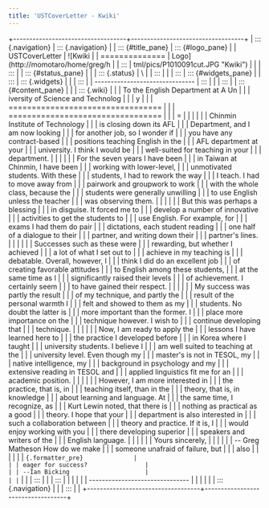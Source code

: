 ```yaml
---
title: 'USTCoverLetter - Kwiki'
---
```


+-----------------------------------+-----------------------------------+
| ::: {.navigation}                 | ::: {.navigation}                 |
| ::: {#title_pane}                 | ::: {#logo_pane}                  |
| USTCoverLetter                    | ![Kwiki                           |
| ==============                    | Logo](http://momotaro/home/greg/h |
| :::                               | tml/pics/P1010091cut.JPG "Kwiki") |
|                                   | :::                               |
| ::: {#status_pane}                |                                   |
| ::: {.status}                     | \                                 |
| :::                               |                                   |
| :::                               | ::: {#widgets_pane}               |
| :::                               | ::: {.widgets}                    |
|                                   | :::                               |
| -------------------------------   | :::                               |
|                                   | :::                               |
| ::: {#content_pane}               |                                   |
| ::: {.wiki}                       |                                   |
| To the English Department at A Un |                                   |
| iversity of Science and Technolog |                                   |
| y                                 |                                   |
| ================================= |                                   |
| ================================= |                                   |
| =                                 |                                   |
|                                   |                                   |
| Chinmin Institute of Technology   |                                   |
| is closing down its AFL           |                                   |
| Department, and I am now looking  |                                   |
| for another job, so I wonder if   |                                   |
| you have any contract-based       |                                   |
| positions teaching English in the |                                   |
| AFL department at your            |                                   |
| university. I think I would be    |                                   |
| well-suited for teaching in your  |                                   |
| department.                       |                                   |
|                                   |                                   |
| For the seven years I have been   |                                   |
| in Taiwan at Chinmin, I have been |                                   |
| working with lower-level,         |                                   |
| unmotivated students. With these  |                                   |
| students, I had to rework the way |                                   |
| I teach. I had to move away from  |                                   |
| pairwork and groupwork to work    |                                   |
| with the whole class, because the |                                   |
| students were generally unwilling |                                   |
| to use English unless the teacher |                                   |
| was observing them.               |                                   |
|                                   |                                   |
| But this was perhaps a blessing   |                                   |
| in disguise. It forced me to      |                                   |
| develop a number of innovative    |                                   |
| activities to get the students to |                                   |
| use English. For example, for     |                                   |
| exams I had them do pair          |                                   |
| dictations, each student reading  |                                   |
| one half of a dialogue to their   |                                   |
| partner, and writing down their   |                                   |
| partner\'s lines.                 |                                   |
|                                   |                                   |
| Successes such as these were      |                                   |
| rewarding, but whether I achieved |                                   |
| a lot of what I set out to        |                                   |
| achieve in my teaching is         |                                   |
| debatable. Overall, however, I    |                                   |
| think I did do an excellent job   |                                   |
| of creating favorable attitudes   |                                   |
| to English among these students,  |                                   |
| at the same time as I             |                                   |
| significantly raised their levels |                                   |
| of achievement. I certainly seem  |                                   |
| to have gained their respect.     |                                   |
|                                   |                                   |
| My success was partly the result  |                                   |
| of my technique, and partly the   |                                   |
| result of the personal warmth I   |                                   |
| felt and showed to them as my     |                                   |
| students. No doubt the latter is  |                                   |
| more important than the former. I |                                   |
| place more importance on the      |                                   |
| technique however. I wish to      |                                   |
| continue developing that          |                                   |
| technique.                        |                                   |
|                                   |                                   |
| Now, I am ready to apply the      |                                   |
| lessons I have learned here to    |                                   |
| the practice I developed before   |                                   |
| in Korea where I taught           |                                   |
| university students. I believe I  |                                   |
| am well suited to teaching at the |                                   |
| university level. Even though my  |                                   |
| master\'s is not in TESOL, my     |                                   |
| native intelligence, my           |                                   |
| background in psychology and my   |                                   |
| extensive reading in TESOL and    |                                   |
| applied linguistics fit me for an |                                   |
| academic position.                |                                   |
|                                   |                                   |
| However, I am more interested in  |                                   |
| the practice, that is, in         |                                   |
| teaching itself, than in the      |                                   |
| theory, that is, in knowledge     |                                   |
| about learning and language. At   |                                   |
| the same time, I recognize, as    |                                   |
| Kurt Lewin noted, that there is   |                                   |
| nothing as practical as a good    |                                   |
| theory. I hope that your          |                                   |
| department is also interested in  |                                   |
| such a collaboration between      |                                   |
| theory and practice. If it is, I  |                                   |
| would enjoy working with you      |                                   |
| there developing superior         |                                   |
| speakers and writers of the       |                                   |
| English language.                 |                                   |
|                                   |                                   |
| Yours sincerely,                  |                                   |
|                                   |                                   |
| -- Greg Matheson How do we make   |                                   |
| someone unafraid of failure, but  |                                   |
| also                              |                                   |
|                                   |                                   |
| ``` {.formatter_pre}              |                                   |
| eager for success?                |                                   |
| --Ian Bicking                     |                                   |
| ```                               |                                   |
| :::                               |                                   |
| :::                               |                                   |
|                                   |                                   |
| -------------------------------   |                                   |
|                                   |                                   |
| ::: {.navigation}                 |                                   |
| :::                               |                                   |
+-----------------------------------+-----------------------------------+
